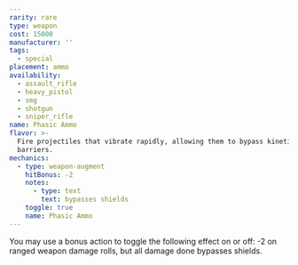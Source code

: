 ```yaml
---
rarity: rare
type: weapon
cost: 15000
manufacturer: ''
tags:
  - special
placement: ammo
availability:
  - assault_rifle
  - heavy_pistol
  - smg
  - shotgun
  - sniper_rifle
name: Phasic Ammo
flavor: >-
  Fire projectiles that vibrate rapidly, allowing them to bypass kinetic
  barriers.
mechanics:
  - type: weapon-augment
    hitBonus: -2
    notes:
      - type: text
        text: bypasses shields
    toggle: true
    name: Phasic Ammo
---
```

You may use a bonus action to toggle the following effect on or off: -2 on ranged weapon damage rolls, but all damage done bypasses shields.




